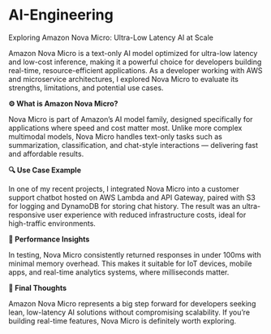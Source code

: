 # AI-Engineering
Exploring Amazon Nova Micro: Ultra-Low Latency AI at Scale

Amazon Nova Micro is a text-only AI model optimized for ultra-low latency and low-cost inference, making it a powerful choice for developers building real-time, resource-efficient applications. As a developer working with AWS and microservice architectures, I explored Nova Micro to evaluate its strengths, limitations, and potential use cases.

**⚙️ What is Amazon Nova Micro?**

Nova Micro is part of Amazon’s AI model family, designed specifically for applications where speed and cost matter most. Unlike more complex multimodal models, Nova Micro handles text-only tasks such as summarization, classification, and chat-style interactions — delivering fast and affordable results.

**🔍 Use Case Example**

In one of my recent projects, I integrated Nova Micro into a customer support chatbot hosted on AWS Lambda and API Gateway, paired with S3 for logging and DynamoDB for storing chat history. The result was an ultra-responsive user experience with reduced infrastructure costs, ideal for high-traffic environments.

**🧪 Performance Insights**

In testing, Nova Micro consistently returned responses in under 100ms with minimal memory overhead. This makes it suitable for IoT devices, mobile apps, and real-time analytics systems, where milliseconds matter.

**🧭 Final Thoughts**

Amazon Nova Micro represents a big step forward for developers seeking lean, low-latency AI solutions without compromising scalability. If you’re building real-time features, Nova Micro is definitely worth exploring.

